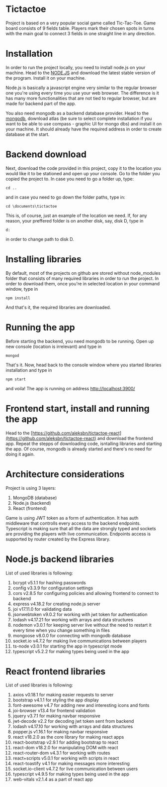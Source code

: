 # Tictactoe

Project is based on a very popular social game called Tic-Tac-Toe. Game board consists of 9 fields table. Players mark their chosen spots in turns with the main goal to connect 3 fields in one straight line in any direction.

# Installation
In order to run the project locally, you need to install node.js on your machine. Head to the [NODE.JS](https://nodejs.org/en) and download the latest stable version of the program. Install it on your machine.

Node.js is basically a javascript engine very similar to the regular browser one you're using every time you use your web browser. The difference is it has many more functionalities that are not tied to regular browser, but are made for backend part of the app.

You also need mongodb as a backend database provider. Head to the [mongodb](https://www.mongodb.com/atlas), download atlas (be sure to select complete installation if you want to be able to use compass - graphic UI for mongo dbs) and install it on your machine. It should already have the required address in order to create database at the start.

# Backend download
Next, download the code provided in this project, copy it to the location you would like it to be stationed and open up your console.
Go to the folder you copied the project to. In case you need to go a folder up, type:
```
cd ..
```
and in case you need to go down the folder paths, type in:
```
cd \documents\tictactoe
```
This is, of course, just an example of the location we need. If, for any reason, your preffered folder is on another disk, say, disk D, type in
```
d:
```
in order to change path to disk D.

# Installing libraries
By default, most of the projects on github are stored without node_modules folder that consists of many required libraries in order to run the project. In order to download them, once you're in selected location in your command window, type in
```
npm install
```
And that's it, the required libraries are downloaded.
# Running the app
Before starting the backend, you need mongodb to be running. Open up new console (location is irrelevant) and type in
```
mongod
```
That's it. Now, head back to the console window where you started libraries installation and type in 
```
npm start
```
and voila! The app is running on address [http://localhost:3900/](http://localhost:3900/)

# Frontend start, install and running the app
Head to the [https://github.com/aleksbn/tictactoe-react](https://github.com/aleksbn/tictactoe-react) and download the frontend app. Repeat the stepps of downloading code, isntalling libraries and starting the app. Of course, mongodb is already started and there's no need for doing it again.

# Architecture considerations
Project is using 3 layers:
1. MongoDB (database)
2. Node.js (backend)
3. React (frontend)

Game is using JWT token as a form of authentication. It has auth middleware that controlls every access to the backend endpoints. Typescript is making sure that all the data are strongly typed and sockets are providing the players with live communication. Endpoints access is supported by router created by the Express library.

# Node.js backend libraries
List of used libraries is following:
1. bcrypt v5.1.1 for hashing passwords
2. config v3.3.9 for configuration settings
3. cors v2.8.5 for configuring policies and allowing frontend to connect to backend
4. express v4.18.2 for creating node.js server
5. joi v17.11.0 for validating data
6. jsonwebtoken v9.0.2 for working with jwt token for authentication
7. lodash v4.17.21 for working with arrays and data structures
8. nodemon v3.0.1 for keeping server live without the need to restart it every time when you change something in files
9. mongoose v8.0.0 for connecting with mongodb database
10. socket.io v4.7.2 for making live communications between players
11. ts-node v3.0.1 for starting the app in typescript mode
12. typescript v5.2.2 for making types being used in the app

# React frontend libraries
List of used libraries is following:
1. axios v0.18.1 for making easier requests to server
2. bootstrap v4.1.1 for styling the app display
3. font-awesome v4.7 for adding new and interesting icons and fonts
4. joi-browser v13.4 for frontend validation
5. jquery v3.7.1 for making navbar responsive
6. jwt-decode v2.2 for decoding jwt token sent from backend
7. lodash v4.17.10 for working with arrays and data structures
8. popper.js v1.16.1 for making navbar responsive
9. react v18.2.0 as the core library for making react apps
10. react-bootstrap v2.9.1 for adding bootstrap to react
11. react-dom v18.2.0 for manipulating DOM with react
12. react-router-dom v4.3.1 for working with routes
13. react+scripts v5.0.1 for working with scripts in react
14. react-toastify v4.1 for making messages more interesting
15. socket.io-client v4.7.2 for live communication between users
16. typescript v4.9.5 for making types being used in the app
17. web-vitals v2.1.4 as a part of react app
